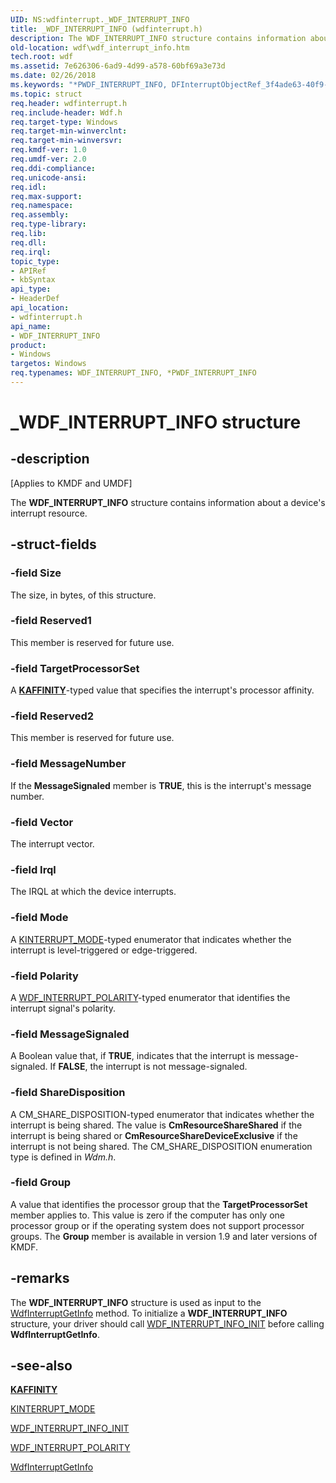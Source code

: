 ```yaml
---
UID: NS:wdfinterrupt._WDF_INTERRUPT_INFO
title: _WDF_INTERRUPT_INFO (wdfinterrupt.h)
description: The WDF_INTERRUPT_INFO structure contains information about a device's interrupt resource.
old-location: wdf\wdf_interrupt_info.htm
tech.root: wdf
ms.assetid: 7e626306-6ad9-4d99-a578-60bf69a3e73d
ms.date: 02/26/2018
ms.keywords: "*PWDF_INTERRUPT_INFO, DFInterruptObjectRef_3f4ade63-40f9-4d5a-96a0-e4f7013171d5.xml, PWDF_INTERRUPT_INFO, PWDF_INTERRUPT_INFO structure pointer, WDF_INTERRUPT_INFO, WDF_INTERRUPT_INFO structure, _WDF_INTERRUPT_INFO, kmdf.wdf_interrupt_info, wdf.wdf_interrupt_info, wdfinterrupt/PWDF_INTERRUPT_INFO, wdfinterrupt/WDF_INTERRUPT_INFO"
ms.topic: struct
req.header: wdfinterrupt.h
req.include-header: Wdf.h
req.target-type: Windows
req.target-min-winverclnt: 
req.target-min-winversvr: 
req.kmdf-ver: 1.0
req.umdf-ver: 2.0
req.ddi-compliance: 
req.unicode-ansi: 
req.idl: 
req.max-support: 
req.namespace: 
req.assembly: 
req.type-library: 
req.lib: 
req.dll: 
req.irql: 
topic_type:
- APIRef
- kbSyntax
api_type:
- HeaderDef
api_location:
- wdfinterrupt.h
api_name:
- WDF_INTERRUPT_INFO
product:
- Windows
targetos: Windows
req.typenames: WDF_INTERRUPT_INFO, *PWDF_INTERRUPT_INFO
---
```


# _WDF_INTERRUPT_INFO structure


## -description


<p class="CCE_Message">[Applies to KMDF and UMDF]</p>

The <b>WDF_INTERRUPT_INFO</b> structure contains information about a device's interrupt resource.


## -struct-fields




### -field Size

The size, in bytes, of this structure.


### -field Reserved1

This member is reserved for future use. 


### -field TargetProcessorSet

A [**KAFFINITY**](https://docs.microsoft.com/windows-hardware/drivers/kernel/interrupt-affinity-and-priority#about-kaffinity)-typed value that specifies the interrupt's processor affinity.


### -field Reserved2

This member is reserved for future use. 


### -field MessageNumber

If the <b>MessageSignaled</b> member is <b>TRUE</b>, this is the interrupt's message number.


### -field Vector

The interrupt vector.


### -field Irql

The IRQL at which the device interrupts.


### -field Mode

A <a href="https://msdn.microsoft.com/library/windows/hardware/ff554239">KINTERRUPT_MODE</a>-typed enumerator that indicates whether the interrupt is level-triggered or edge-triggered.


### -field Polarity

A <a href="https://msdn.microsoft.com/library/windows/hardware/Ff552353">WDF_INTERRUPT_POLARITY</a>-typed enumerator that identifies the interrupt signal's polarity.


### -field MessageSignaled

A Boolean value that, if <b>TRUE</b>, indicates that the interrupt is message-signaled. If <b>FALSE</b>, the interrupt is not message-signaled.


### -field ShareDisposition

A CM_SHARE_DISPOSITION-typed enumerator that indicates whether the interrupt is being shared. The value is <b>CmResourceShareShared</b> if the interrupt is being shared or <b>CmResourceShareDeviceExclusive</b> if the interrupt is not being shared. The CM_SHARE_DISPOSITION enumeration type is defined in <i>Wdm.h</i>.


### -field Group

A value that identifies the processor group that the <b>TargetProcessorSet</b> member applies to. This value is zero if the computer has only one processor group or if the operating system does not support processor groups. The <b>Group</b> member is available in version 1.9 and later versions of KMDF.


## -remarks



The <b>WDF_INTERRUPT_INFO</b> structure is used as input to the <a href="https://msdn.microsoft.com/library/windows/hardware/ff547367">WdfInterruptGetInfo</a> method. To initialize a <b>WDF_INTERRUPT_INFO</b> structure, your driver should call <a href="https://msdn.microsoft.com/library/windows/hardware/Ff552352">WDF_INTERRUPT_INFO_INIT</a> before calling <b>WdfInterruptGetInfo</b>.




## -see-also




[**KAFFINITY**](https://docs.microsoft.com/windows-hardware/drivers/kernel/interrupt-affinity-and-priority#about-kaffinity)



<a href="https://msdn.microsoft.com/library/windows/hardware/ff554239">KINTERRUPT_MODE</a>



<a href="https://msdn.microsoft.com/library/windows/hardware/Ff552352">WDF_INTERRUPT_INFO_INIT</a>



<a href="https://msdn.microsoft.com/library/windows/hardware/Ff552353">WDF_INTERRUPT_POLARITY</a>



<a href="https://msdn.microsoft.com/library/windows/hardware/ff547367">WdfInterruptGetInfo</a>
 

 

